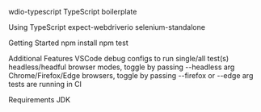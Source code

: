 wdio-typescript
TypeScript boilerplate

Using
TypeScript
expect-webdriverio
selenium-standalone


Getting Started
npm install
npm test


Additional Features
VSCode debug configs to run single/all test(s)
headless/headful browser modes, toggle by passing --headless arg
Chrome/Firefox/Edge browsers, toggle by passing --firefox or --edge arg
tests are running in CI


Requirements
JDK
